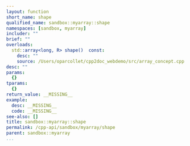 ```yaml
---
layout: function
short_name: shape
qualified_name: sandbox::myarray::shape
namespaces: [sandbox, myarray]
includer: ""
brief: ""
overloads:
  std::array<long, R> shape()  const:
    desc: ""
    source: /Users/oparcollet/cpp2doc_webdemo/src/array_concept.cpp
desc: ""
params:
  {}
tparams:
  {}
return_value: __MISSING__
example:
  desc: __MISSING__
  code: __MISSING__
see-also: []
title: sandbox::myarray::shape
permalink: /cpp-api/sandbox/myarray/shape
parent: sandbox::myarray
...
```



